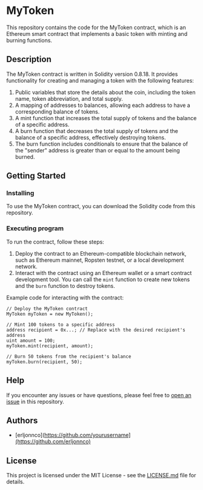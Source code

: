 # MyToken

This repository contains the code for the MyToken contract, which is an Ethereum smart contract that implements a basic token with minting and burning functions.

## Description

The MyToken contract is written in Solidity version 0.8.18. It provides functionality for creating and managing a token with the following features:

1. Public variables that store the details about the coin, including the token name, token abbreviation, and total supply.
2. A mapping of addresses to balances, allowing each address to have a corresponding balance of tokens.
3. A mint function that increases the total supply of tokens and the balance of a specific address.
4. A burn function that decreases the total supply of tokens and the balance of a specific address, effectively destroying tokens.
5. The burn function includes conditionals to ensure that the balance of the "sender" address is greater than or equal to the amount being burned.

## Getting Started

### Installing

To use the MyToken contract, you can download the Solidity code from this repository.

### Executing program

To run the contract, follow these steps:

1. Deploy the contract to an Ethereum-compatible blockchain network, such as Ethereum mainnet, Ropsten testnet, or a local development network.
2. Interact with the contract using an Ethereum wallet or a smart contract development tool. You can call the `mint` function to create new tokens and the `burn` function to destroy tokens.

Example code for interacting with the contract:

```solidity
// Deploy the MyToken contract
MyToken myToken = new MyToken();

// Mint 100 tokens to a specific address
address recipient = 0x...; // Replace with the desired recipient's address
uint amount = 100;
myToken.mint(recipient, amount);

// Burn 50 tokens from the recipient's balance
myToken.burn(recipient, 50);
```

## Help

If you encounter any issues or have questions, please feel free to [open an issue](https://github.com/example/repository/issues) in this repository.

## Authors

- [erljonnco](https://github.com/yourusername](https://github.com/erljonnco)

## License

This project is licensed under the MIT License - see the [LICENSE.md](LICENSE.md) file for details.
